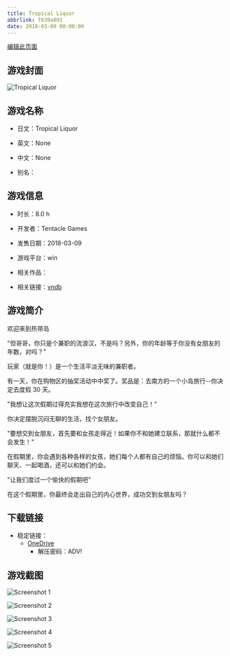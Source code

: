 ```yaml
---
title: Tropical Liquor
abbrlink: f639a091
date: 2018-03-09 00:00:00
---
```

[编辑此页面](https://github.com/ACG-3/ADV3-source/blob/main/source/_posts/games/Tropical%20Liquor.md)

## 游戏封面

![Tropical Liquor](https://pan.timero.xyz/d/onedrive/img_lib_001/Tropical%20Liquor_cover.avif)


## 游戏名称

- 日文：Tropical Liquor
- 英文：None
- 中文：None

- 别名：


## 游戏信息

- 时长：8.0 h
- 开发者：Tentacle Games
- 发售日期：2018-03-09
- 游戏平台：win
- 相关作品：

- 相关链接：[vndb](https://vndb.org/v20527)


## 游戏简介

欢迎来到热带岛

"但哥哥，你只是个兼职的流浪汉，不是吗？另外，你的年龄等于你没有女朋友的年数，对吗？"

玩家（就是你！）是一个生活平淡无味的兼职者。

有一天，你在购物区的抽奖活动中中奖了。奖品是：去南方的一个小岛旅行--你决定去度假 30 天。

"我想让这次假期过得充实我想在这次旅行中改变自己！"

你决定摆脱沉闷无聊的生活，找个女朋友。

"要想交到女朋友，首先要和女孩走得近！如果你不和她建立联系，那就什么都不会发生！"

在假期里，你会遇到各种各样的女孩，她们每个人都有自己的烦恼。你可以和她们聊天、一起喝酒，还可以和她们约会。

"让我们度过一个愉快的假期吧"

在这个假期里，你最终会走出自己的内心世界，成功交到女朋友吗？




## 下载链接

- 稳定链接：
    - [OneDrive](https://pan.timero.xyz/onedrive/adv_lib_001/Tropical%20Liquor)
        - 解压密码：ADV!



## 游戏截图


![Screenshot 1](https://pan.timero.xyz/d/onedrive/img_lib_001/Tropical%20Liquor_Screenshot_1.avif)

![Screenshot 2](https://pan.timero.xyz/d/onedrive/img_lib_001/Tropical%20Liquor_Screenshot_2.avif)

![Screenshot 3](https://pan.timero.xyz/d/onedrive/img_lib_001/Tropical%20Liquor_Screenshot_3.avif)

![Screenshot 4](https://pan.timero.xyz/d/onedrive/img_lib_001/Tropical%20Liquor_Screenshot_4.avif)

![Screenshot 5](https://pan.timero.xyz/d/onedrive/img_lib_001/Tropical%20Liquor_Screenshot_5.avif)

